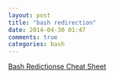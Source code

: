 ```yaml
---
layout: post
title: "bash redirection"
date: 2014-04-30 01:47
comments: true
categories: bash
---
```


[Bash Redictionse Cheat Sheet](http://www.catonmat.net/download/bash-redirections-cheat-sheet.pdf)
